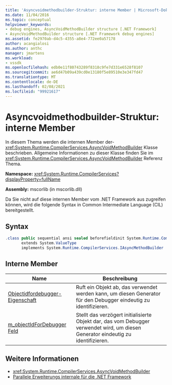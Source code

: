 ```yaml
---
title: 'Asyncvoidmethodbuilder-Struktur: interne Member | Microsoft-Dokumentation'
ms.date: 11/04/2016
ms.topic: conceptual
helpviewer_keywords:
- debug engines, AsyncVoidMethodBuilder structure [.NET Framework]
- AsyncVoidMethodBuilder structure [.NET Framework debug engines]
ms.assetid: fe2970ab-d4c5-4355-a8e4-772ee0a57178
author: acangialosi
ms.author: anthc
manager: jmartens
ms.workload:
- vssdk
ms.openlocfilehash: edb0e11f80743289f8318c9fe7d331e6528f8107
ms.sourcegitcommit: ae6d47b09a439cd0e13180f5e89510e3e347fd47
ms.translationtype: MT
ms.contentlocale: de-DE
ms.lasthandoff: 02/08/2021
ms.locfileid: "99921617"
---
```

# <a name="asyncvoidmethodbuilder-structure---internal-members"></a>Asyncvoidmethodbuilder-Struktur: interne Member
In diesem Thema werden die internen Member der- <xref:System.Runtime.CompilerServices.AsyncVoidMethodBuilder> Klasse beschrieben. Allgemeine Informationen zu dieser Klasse finden Sie im <xref:System.Runtime.CompilerServices.AsyncVoidMethodBuilder> Referenz Thema.

 **Namespace:** <xref:System.Runtime.CompilerServices?displayProperty=fullName>

 **Assembly:** mscorlib (in mscorlib.dll)

 Da Sie nicht auf diese internen Member vom .NET Framework aus zugreifen können, wird die folgende Syntax in Common Intermediate Language (CIL) bereitgestellt.

## <a name="syntax"></a>Syntax

```csharp
.class public sequential ansi sealed beforefieldinit System.Runtime.CompilerServices.AsyncVoidMethodBuilder
       extends System.ValueType
       implements System.Runtime.CompilerServices.IAsyncMethodBuilder
```

## <a name="internal-members"></a>Interne Member

|Name|Beschreibung|
|----------|-----------------|
|[Objectidfordebugger-Eigenschaft](../../extensibility/debugger/asyncvoidmethodbuilder-objectidfordebugger-property.md)|Ruft ein Objekt ab, das verwendet werden kann, um diesen Generator für den Debugger eindeutig zu identifizieren.|
|[m_objectIdForDebugger Feld](../../extensibility/debugger/asyncvoidmethodbuilder-m-objectidfordebugger-field.md)|Stellt das verzögert initialisierte Objekt dar, das vom Debugger verwendet wird, um diesen Generator eindeutig zu identifizieren.|

## <a name="see-also"></a>Weitere Informationen
- <xref:System.Runtime.CompilerServices.AsyncVoidMethodBuilder>
- [Parallele Erweiterungs internale für die .NET Framework](../../extensibility/debugger/parallel-extension-internals-for-the-dotnet-framework.md)
